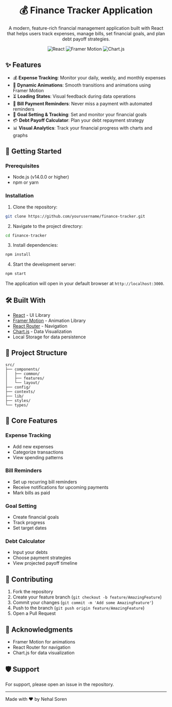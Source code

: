 <div align="center">
  <h1>💰 Finance Tracker Application</h1>
  <p>A modern, feature-rich financial management application built with React that helps users track expenses, manage bills, set financial goals, and plan debt payoff strategies.</p>
  
  <p>
    <img src="https://img.shields.io/badge/React-61DAFB?style=for-the-badge&logo=react&logoColor=black" alt="React" />
    <img src="https://img.shields.io/badge/Framer%20Motion-0055FF?style=for-the-badge&logo=framer&logoColor=white" alt="Framer Motion" />
    <img src="https://img.shields.io/badge/Chart.js-FF6384?style=for-the-badge&logo=chartdotjs&logoColor=white" alt="Chart.js" />
  </p>
</div>

## ✨ Features

- 💰 **Expense Tracking**: Monitor your daily, weekly, and monthly expenses
- 🔄 **Dynamic Animations**: Smooth transitions and animations using Framer Motion
- ⏳ **Loading States**: Visual feedback during data operations
- 📅 **Bill Payment Reminders**: Never miss a payment with automated reminders
- 🎯 **Goal Setting & Tracking**: Set and monitor your financial goals
- 💳 **Debt Payoff Calculator**: Plan your debt repayment strategy
- 📊 **Visual Analytics**: Track your financial progress with charts and graphs

## 🚀 Getting Started

### Prerequisites

- Node.js (v14.0.0 or higher)
- npm or yarn

### Installation

1. Clone the repository:

```bash
git clone https://github.com/yourusername/finance-tracker.git
```

2. Navigate to the project directory:

```bash
cd finance-tracker
```

3. Install dependencies:

```bash
npm install
```

4. Start the development server:

```bash
npm start
```

The application will open in your default browser at `http://localhost:3000`.

## 🛠️ Built With

- [React](https://reactjs.org/) - UI Library
- [Framer Motion](https://www.framer.com/motion/) - Animation Library
- [React Router](https://reactrouter.com/) - Navigation
- [Chart.js](https://www.chartjs.org/) - Data Visualization
- Local Storage for data persistence

## 💂 Project Structure

```
src/
├── components/
│   ├── common/
│   ├── features/
│   └── layout/
├── config/
├── contexts/
├── lib/
├── styles/
└── types/
```

## 🎯 Core Features

### Expense Tracking

- Add new expenses
- Categorize transactions
- View spending patterns

### Bill Reminders

- Set up recurring bill reminders
- Receive notifications for upcoming payments
- Mark bills as paid

### Goal Setting

- Create financial goals
- Track progress
- Set target dates

### Debt Calculator

- Input your debts
- Choose payment strategies
- View projected payoff timeline

## 🤝 Contributing

1. Fork the repository
2. Create your feature branch (`git checkout -b feature/AmazingFeature`)
3. Commit your changes (`git commit -m 'Add some AmazingFeature'`)
4. Push to the branch (`git push origin feature/AmazingFeature`)
5. Open a Pull Request

## 🌟 Acknowledgments

- Framer Motion for animations
- React Router for navigation
- Chart.js for data visualization

## 🛡️ Support

For support, please open an issue in the repository.

---

Made with ❤️ by Nehal Soren
